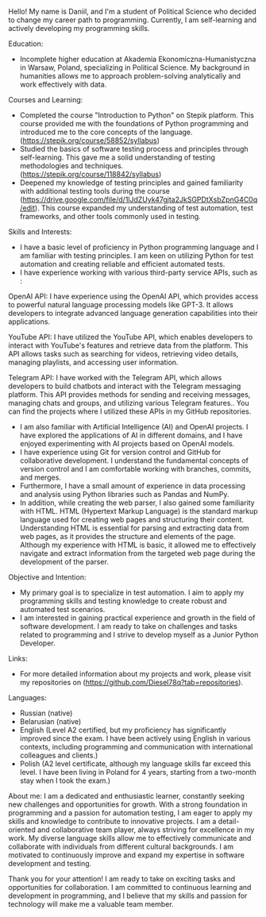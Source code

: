 Hello! My name is Daniil, and I'm a student of Political Science who decided to change my career path to programming. Currently, I am self-learning and actively developing my programming skills.

Education:
- Incomplete higher education at Akademia Ekonomiczna-Humanistyczna in Warsaw, Poland, specializing in Political Science. My background in humanities allows me to approach problem-solving analytically and work effectively with data.

Courses and Learning:
- Completed the course "Introduction to Python" on Stepik platform. This course provided me with the foundations of Python programming and introduced me to the core concepts of the language.(https://stepik.org/course/58852/syllabus)
- Studied the basics of software testing process and principles through self-learning. This gave me a solid understanding of testing methodologies and techniques.(https://stepik.org/course/118842/syllabus)
- Deepened my knowledge of testing principles and gained familiarity with additional testing tools during the course (https://drive.google.com/file/d/1lJdZUyk47gjta2JkSGPDtXsbZpnG4C0q/edit). This course expanded my understanding of test automation, test frameworks, and other tools commonly used in testing.

Skills and Interests:
- I have a basic level of proficiency in Python programming language and I am familiar with testing principles. I am keen on utilizing Python for test automation and creating reliable and efficient automated tests.
- I have experience working with various third-party service APIs, such as :
  
OpenAI API: I have experience using the OpenAI API, which provides access to powerful natural language processing models like GPT-3. It allows developers to integrate advanced language generation capabilities into their applications.

YouTube API: I have utilized the YouTube API, which enables developers to interact with YouTube's features and retrieve data from the platform. This API allows tasks such as searching for videos, retrieving video details, managing playlists, and accessing user information.

Telegram API: I have worked with the Telegram API, which allows developers to build chatbots and interact with the Telegram messaging platform. This API provides methods for sending and receiving messages, managing chats and groups, and utilizing various Telegram features.. You can find the projects where I utilized these APIs in my GitHub repositories.
- I am also familiar with Artificial Intelligence (AI) and OpenAI projects. I have explored the applications of AI in different domains, and I have enjoyed experimenting with AI projects based on OpenAI models.
- I have experience using Git for version control and GitHub for collaborative development. I understand the fundamental concepts of version control and I am comfortable working with branches, commits, and merges.
- Furthermore, I have a small amount of experience in data processing and analysis using Python libraries such as Pandas and NumPy.
- In addition, while creating the web parser, I also gained some familiarity with HTML. HTML (Hypertext Markup Language) is the standard markup language used for creating web pages and structuring their content. Understanding HTML is essential for parsing and extracting data from web pages, as it provides the structure and elements of the page. Although my experience with HTML is basic, it allowed me to effectively navigate and extract information from the targeted web page during the development of the parser.

Objective and Intention:
- My primary goal is to specialize in test automation. I aim to apply my programming skills and testing knowledge to create robust and automated test scenarios.
- I am interested in gaining practical experience and growth in the field of software development. I am ready to take on challenges and tasks related to programming and I strive to develop myself as a Junior Python Developer.

Links:
- For more detailed information about my projects and work, please visit my repositories on (https://github.com/Diesel78q?tab=repositories).

Languages:
- Russian (native)
- Belarusian (native)
- English (Level A2 certified, but my proficiency has significantly improved since the exam. I have been actively using English in various contexts, including programming and communication with international colleagues and clients.)
- Polish (A2 level certificate, although my language skills far exceed this level. I have been living in Poland for 4 years, starting from a two-month stay when I took the exam.)

About me:
I am a dedicated and enthusiastic learner, constantly seeking new challenges and opportunities for growth. With a strong foundation in programming and a passion for automation testing, I am eager to apply my skills and knowledge to contribute to innovative projects. I am a detail-oriented and collaborative team player, always striving for excellence in my work. My diverse language skills allow me to effectively communicate and collaborate with individuals from different cultural backgrounds. I am motivated to continuously improve and expand my expertise in software development and testing.

Thank you for your attention! I am ready to take on exciting tasks and opportunities for collaboration. I am committed to continuous learning and development in programming, and I believe that my skills and passion for technology will make me a valuable team member.
